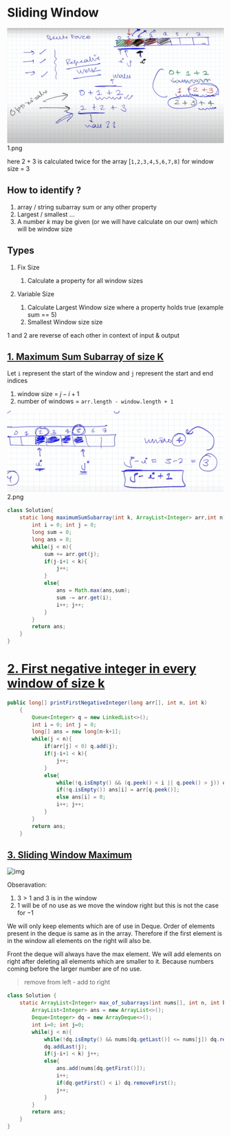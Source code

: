 # Sliding Window

![img](1.png)1.png

here $2+3$ is calculated twice for the array [`1,2,3,4,5,6,7,8]` for window size = 3

## How to identify ?

1. array / string subarray sum or any other property
2. Largest / smallest ...
3. A number $k$ may be given (or we will have calculate on our own) which will be window size

## Types

1. Fix Size

   1. Calculate a property for all window sizes

2. Variable Size

   1. Calculate Largest Window size where a property holds true (example sum == 5)
   2. Smallest Window size size

$1$ and $2$ are reverse of each other in context of input & output

## [1. Maximum Sum Subarray of size K](https://www.geeksforgeeks.org/problems/max-sum-subarray-of-size-k5313/1)

Let `i` represent the start of the window and `j` represent the start and end indices

1. window size = $j-i+1$
2. number of windows = `arr.length - window.length + 1`

![img](2.png)2.png

```java
class Solution{
    static long maximumSumSubarray(int k, ArrayList<Integer> arr,int n){
        int i = 0; int j = 0;
        long sum = 0;
        long ans = 0;
        while(j < n){
            sum += arr.get(j);
            if(j-i+1 < k){
                j++;
            }
            else{
                ans = Math.max(ans,sum);
                sum -= arr.get(i);
                i++; j++;
            }
        }
        return ans;
    }
}
```

# [2. First negative integer in every window of size k](https://www.geeksforgeeks.org/problems/max-sum-subarray-of-size-k5313/1)

```java
public long[] printFirstNegativeInteger(long arr[], int n, int k)
    {
        Queue<Integer> q = new LinkedList<>();
        int i = 0; int j = 0;
        long[] ans = new long[n-k+1];
        while(j < n){
            if(arr[j] < 0) q.add(j);
            if(j-i+1 < k){
                j++;
            }
            else{
                while(!q.isEmpty() && (q.peek() < i || q.peek() > j)) q.remove();
                if(!q.isEmpty()) ans[i] = arr[q.peek()];
                else ans[i] = 0;
                i++; j++;
            }
        }
        return ans;
    }
```

## [3. Sliding Window Maximum](https://leetcode.com/problems/sliding-window-maximum/description/)

![img](https://file+.vscode-resource.vscode-cdn.net/Users/Rathore/Documents/DSA/SlidingWindow/3.png)

Obseravation:

1. $3 > 1$ and $3$ is in the window
2. $1$ will be of no use as we move the window right but this is not the case for $-1$

We will only keep elements which are of use in Deque. Order of elements present in the deque is same as in the array. Therefore if the first element is in the window all elements on the right will also be.

Front the deque will always have the max element. We will add elements on right after deleting all elements which are smaller to it. Because numbers coming before the larger number are of no use.

> remove from left - add to right

```java
class Solution {
    static ArrayList<Integer> max_of_subarrays(int nums[], int n, int k) {
        ArrayList<Integer> ans = new ArrayList<>();
        Deque<Integer> dq = new ArrayDeque<>();
        int i=0; int j=0;
        while(j < n){
            while(!dq.isEmpty() && nums[dq.getLast()] <= nums[j]) dq.removeLast();
            dq.addLast(j);
            if(j-i+1 < k) j++;
            else{
                ans.add(nums[dq.getFirst()]);
                i++;
                if(dq.getFirst() < i) dq.removeFirst();
                j++;
            }
        }
        return ans;
    }
}
```
